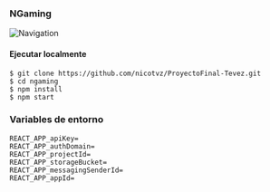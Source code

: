 ### NGaming

![Navigation](https://user-images.githubusercontent.com/112536613/233679173-c10e69c8-c771-47fb-87fc-e742935d9973.gif)

#### Ejecutar localmente
```
$ git clone https://github.com/nicotvz/ProyectoFinal-Tevez.git
$ cd ngaming
$ npm install
$ npm start
```

### Variables de entorno
```
REACT_APP_apiKey=
REACT_APP_authDomain=
REACT_APP_projectId=
REACT_APP_storageBucket=
REACT_APP_messagingSenderId=
REACT_APP_appId=
```
